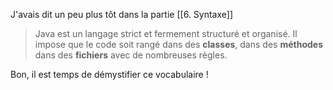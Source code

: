 J'avais dit un peu plus tôt dans la partie [[6. Syntaxe]] 
>Java est un langage strict et fermement structuré et organisé. Il impose que le code soit rangé dans des **classes**, dans des **méthodes** dans des **fichiers** avec de nombreuses règles.

Bon, il est temps de démystifier ce vocabulaire !

